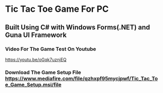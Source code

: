 # Tic Tac Toe Game For PC

## Built Using C# with Windows Forms(.NET) and Guna UI Framework

### Video For The Game Test On Youtube 
https://youtu.be/oGqk7uznjEQ

### Download The Game Setup File https://www.mediafire.com/file/qzhxpf95mycjpwf/Tic_Tac_Toe_Game_Setup.msi/file

